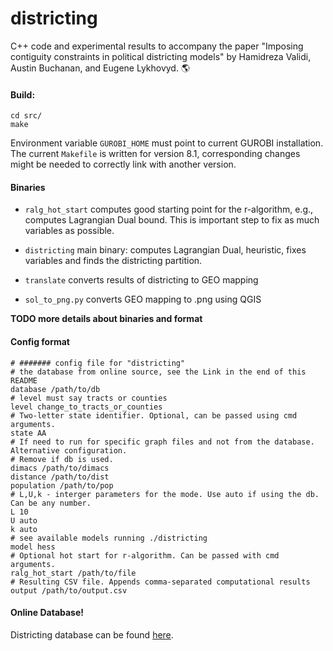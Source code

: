 # districting
C++ code and experimental results to accompany the paper "Imposing contiguity constraints in political districting models" by Hamidreza Validi, Austin Buchanan, and Eugene Lykhovyd. :earth_americas:

#### Build:
```
cd src/
make
```
Environment variable `GUROBI_HOME` must point to current GUROBI installation. The current `Makefile` is written for version 8.1, corresponding changes might be needed to correctly link with another version.
#### Binaries

- `ralg_hot_start` computes good starting point for the r-algorithm, e.g., computes Lagrangian Dual bound. This is important step to fix as much variables as possible.

- `districting` main binary: computes Lagrangian Dual, heuristic, fixes variables and finds the districting partition.

- `translate` converts results of districting to GEO mapping

- `sol_to_png.py` converts GEO mapping to .png using QGIS


**TODO more details about binaries and format**
#### Config format
```
# ####### config file for "districting"
# the database from online source, see the Link in the end of this README
database /path/to/db
# level must say tracts or counties
level change_to_tracts_or_counties
# Two-letter state identifier. Optional, can be passed using cmd arguments.
state AA
# If need to run for specific graph files and not from the database. Alternative configuration.
# Remove if db is used.
dimacs /path/to/dimacs
distance /path/to/dist
population /path/to/pop
# L,U,k - interger parameters for the mode. Use auto if using the db. Can be any number.
L 10
U auto
k auto
# see available models running ./districting
model hess
# Optional hot start for r-algorithm. Can be passed with cmd arguments.
ralg_hot_start /path/to/file
# Resulting CSV file. Appends comma-separated computational results
output /path/to/output.csv
```
#### Online Database!
Districting database can be found [here](https://lykhovyd.com/files/public/districting).
